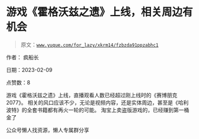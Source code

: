# 游戏《霍格沃兹之遗》上线，相关周边有机会

> 原文：[`www.yuque.com/for_lazy/xkrm14/fzbzda91ppzabhc1`](https://www.yuque.com/for_lazy/xkrm14/fzbzda91ppzabhc1)



作者： 疯船长



日期：2023-02-09



点赞数：8

<ne-hole id="ud751a1dd" data-lake-id="ud751a1dd">

游戏《霍格沃兹之遗》上线，直播观看人数已经超过刚上线时的《赛博朋克 2077》。 相关的风口应该不少，无论是视频内容，还是实体周边，甚至是《哈利波特》的全套书籍都有再火一轮的可能。 淘宝上卖盗版游戏的，已经赚到第一桶金了

<ne-hole id="u2efcaa04" data-lake-id="u2efcaa04">

公众号懒人找资源，懒人专属群分享

</ne-hole></ne-hole>